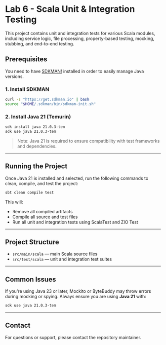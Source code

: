 # Lab 6 - Scala Unit & Integration Testing

This project contains unit and integration tests for various Scala modules, including service logic, file processing, property-based testing, mocking, stubbing, and end-to-end testing.

## Prerequisites

You need to have [SDKMAN!](https://sdkman.io/) installed in order to easily manage Java versions.

### 1. Install SDKMAN

```bash
curl -s "https://get.sdkman.io" | bash
source "$HOME/.sdkman/bin/sdkman-init.sh"
```

### 2. Install Java 21 (Temurin)

```bash
sdk install java 21.0.3-tem
sdk use java 21.0.3-tem
```

> Note: Java 21 is required to ensure compatibility with test frameworks and dependencies.

---

## Running the Project

Once Java 21 is installed and selected, run the following commands to clean, compile, and test the project:

```bash
sbt clean compile test
```

This will:

- Remove all compiled artifacts
- Compile all source and test files
- Run all unit and integration tests using ScalaTest and ZIO Test

---

## Project Structure

- `src/main/scala` — main Scala source files
- `src/test/scala` — unit and integration test suites

---

## Common Issues

If you're using Java 23 or later, Mockito or ByteBuddy may throw errors during mocking or spying. Always ensure you are using **Java 21** with:

```bash
sdk use java 21.0.3-tem
```

---

## Contact

For questions or support, please contact the repository maintainer.


